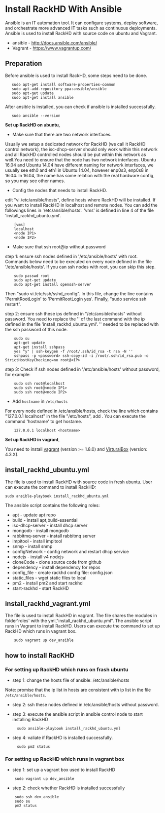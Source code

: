 # Install RackHD With Ansible 

Ansible is an IT automation tool. It can configure systems, deploy software, and orchestrate more advanced IT tasks such as continuous deployments. Ansible is used to install RackHD with source code on ubuntu and Vagrant.

* ansible - http://docs.ansible.com/ansible/
* Vagrant - https://www.vagrantup.com/

## Preparation

Before ansible is used to install RackHD, some steps need to be done.

       sudo apt-get install software-properties-common
       sudo apt-add-repository ppa:ansible/ansible 
       sudo apt-get update
       sudo apt-get install ansible

After ansible is installed, you can check if ansible is installed successfully.
 
       sudo ansible --version

**Set up RackHD on ubuntu**,

* Make sure that there are two network interfaces.
 
Usually we setup a dedicated network for RackHD (we call it RackHD control network), the isc-dhcp-server should only work within this network and all RackHD controlled nodes should be put within this network as well.You need to ensure that the node has two network interfaces. Ubuntu 16.04 and Ubuntu 14.04 have different naming for network interfaces, we usually see eth0 and eth1 in Ubuntu 14.04, however enp0s3, enp0s8 in 16.04. In 16.04, the name has some relation with the real hardware config, so you may see other names.

* Config the nodes that needs to install RackHD.

edit "vi /etc/ansible/hosts", define hosts where RackHD will be installed. If you want to install RackHD in localhost and remote nodes. You can add the followings lines in '/etc/ansible/hosts'. 'vms' is defined in line 4 of the file 'install_rackhd_ubuntu.yml'.

        [vms]
        localhost
        <node IP1>
        <node IP2>

* Make sure that ssh root@ip without password
 
step 1: ensure ssh nodes defined in '/etc/ansible/hosts' with root. Commands below need to be executed on every node defined in the file '/etc/ansible/hosts'. If you can ssh nodes with root, you can skip this step.
    
        sudo passwd root        
        sudo apt-get update
        sudo apt-get install openssh-server

Then "sudo vi /etc/ssh/sshd_config". In this file, change the line contains 'PermitRootLogin' to 'PermitRootLogin yes'. Finally, "sudo service ssh restart".

step 2: ensure ssh these ips defined in "/etc/ansible/hosts" without password. You need to replace the '<IP>' of the last command with the ip defined in the file 'install_rackhd_ubuntu.yml'. '<password>' needed to be replaced with the ssh password of this node.

        sudo su
        apt-get update
        apt-get install sshpass
        yes "y" | ssh-keygen -f /root/.ssh/id_rsa -t rsa -N ''
        sshpass -p <password> ssh-copy-id -i /root/.ssh/id_rsa.pub -o StrictHostKeyChecking=no root@<IP>

step 3: Check if ssh nodes defined in '/etc/ansible/hosts' without password, for example:

        sudo ssh root@localhost
        sudo ssh root@<node IP1>
        sudo ssh root@<node IP2>

* Add `hostname` in `/etc/hosts`
 
For every node defined in /etc/ansible/hosts, check the line which contains "127.0.0.1 localhost" in the file "/etc/hosts", add <hostname>. You can execute the command 'hostname' to get hostame. 
      
        127.0.0.1 localhost <hostname>


**Set up RackHD in vagrant**, 

You need to install [vagrant](https://www.vagrantup.com/) (version >= 1.8.0) and [VirturalBox](https://www.virtualbox.org/wiki/VirtualBox) (version: 4.3.X).


## install_rackhd_ubuntu.yml

The file is used to install RackHD with source code in fresh ubuntu. User can execute the command to install RackHD:

	sudo ansible-playbook install_rackhd_ubuntu.yml

The ansible script contains the following roles:

* apt - update apt repo
* build - install apt,build-essential
* isc-dhcp-server - install dhcp server
* mongodb - install mongodb
* rabbitmq-server - install rabbitmq server
* impitool - install impitool
* snmp - install snmp
* configNetwork - config network and restart dhcp service
* nodejs - install v4 nodejs
* cloneCode - clone source code from github
* dependency - install dependency for repos
* config_file - create rackhd config file: config.json
* static_files - wget static files to local
* pm2 - install pm2 and start rackhd
* start-rackhd - start RackHD

## install_rackhd_vagrant.yml

The file is used to install RackHD in vagrant. The file shares the modules in folder'roles' with the yml,"install_rackhd_ubuntu.yml". The ansible script runs in Vagrant to install RackHD. Users can execute the command to set up RackHD which runs in vagrant box.
   
        sudo vagrant up dev_ansible


## how to install RacKHD

### For setting up RackHD which runs on frash ubuntu

* step 1: change the hosts file of ansible: /etc/ansible/hosts

Note: promise that the ip list in hosts are consistent with ip list in the file `/etc/ansible/hosts`.

* step 2: ssh these nodes defined in /etc/ansible/hosts without password.

* step 3: execute the ansible script in ansible control node to start installing RackHD

        sudo ansible-playbook install_rackhd_ubuntu.yml

* step 4: valiate if RackHD is installed successfully.
    
        sudo pm2 status

### For setting up RackHD which runs in vagrant box

* step 1: set up a vagrant box used to install RackHD
  
       sudo vagrant up dev_ansible

* step 2: check whether RackHD is installed successfully

       sudo ssh dev_ansible
       sudo su
       pm2 status
